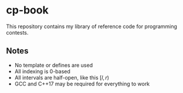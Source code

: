 # cp-book
This repository contains my library of reference code for programming contests.

## Notes

- No template or defines are used
- All indexing is 0-based
- All intervals are half-open, like this $[l, r)$
- GCC and C++17 may be required for everything to work
